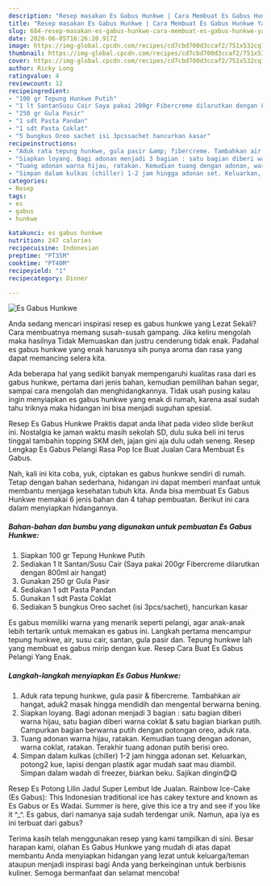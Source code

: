 ```yaml
---
description: "Resep masakan Es Gabus Hunkwe | Cara Membuat Es Gabus Hunkwe Yang Enak Dan Lezat"
title: "Resep masakan Es Gabus Hunkwe | Cara Membuat Es Gabus Hunkwe Yang Enak Dan Lezat"
slug: 684-resep-masakan-es-gabus-hunkwe-cara-membuat-es-gabus-hunkwe-yang-enak-dan-lezat
date: 2020-06-05T16:26:20.917Z
image: https://img-global.cpcdn.com/recipes/cd7cbd700d3ccaf2/751x532cq70/es-gabus-hunkwe-foto-resep-utama.jpg
thumbnail: https://img-global.cpcdn.com/recipes/cd7cbd700d3ccaf2/751x532cq70/es-gabus-hunkwe-foto-resep-utama.jpg
cover: https://img-global.cpcdn.com/recipes/cd7cbd700d3ccaf2/751x532cq70/es-gabus-hunkwe-foto-resep-utama.jpg
author: Ricky Long
ratingvalue: 4
reviewcount: 12
recipeingredient:
- "100 gr Tepung Hunkwe Putih"
- "1 lt SantanSusu Cair Saya pakai 200gr Fibercreme dilarutkan dengan 800ml air hangat"
- "250 gr Gula Pasir"
- "1 sdt Pasta Pandan"
- "1 sdt Pasta Coklat"
- "5 bungkus Oreo sachet isi 3pcssachet hancurkan kasar"
recipeinstructions:
- "Aduk rata tepung hunkwe, gula pasir &amp; fibercreme. Tambahkan air hangat, aduk2 masak hingga mendidih dan mengental berwarna bening."
- "Siapkan loyang. Bagi adonan menjadi 3 bagian : satu bagian diberi warna hijau, satu bagian diberi warna coklat &amp; satu bagian biarkan putih. Campurkan bagian berwarna putih dengan potongan oreo, aduk rata."
- "Tuang adonan warna hijau, ratakan. Kemudian tuang dengan adonan, warna coklat, ratakan. Terakhir tuang adonan putih berisi oreo."
- "Simpan dalam kulkas (chiller) 1-2 jam hingga adonan set. Keluarkan, potong2 kue, lapisi dengan plastik agar mudah saat mau diambil. Simpan dalam wadah di freezer, biarkan beku. Sajikan dingin😋😋"
categories:
- Resep
tags:
- es
- gabus
- hunkwe

katakunci: es gabus hunkwe 
nutrition: 247 calories
recipecuisine: Indonesian
preptime: "PT35M"
cooktime: "PT40M"
recipeyield: "1"
recipecategory: Dinner

---
```



![Es Gabus Hunkwe](https://img-global.cpcdn.com/recipes/cd7cbd700d3ccaf2/751x532cq70/es-gabus-hunkwe-foto-resep-utama.jpg)

Anda sedang mencari inspirasi resep es gabus hunkwe yang Lezat Sekali? Cara membuatnya memang susah-susah gampang. Jika keliru mengolah maka hasilnya Tidak Memuaskan dan justru cenderung tidak enak. Padahal es gabus hunkwe yang enak harusnya sih punya aroma dan rasa yang dapat memancing selera kita.

Ada beberapa hal yang sedikit banyak mempengaruhi kualitas rasa dari es gabus hunkwe, pertama dari jenis bahan, kemudian pemilihan bahan segar, sampai cara mengolah dan menghidangkannya. Tidak usah pusing kalau ingin menyiapkan es gabus hunkwe yang enak di rumah, karena asal sudah tahu triknya maka hidangan ini bisa menjadi suguhan spesial.

Resep Es Gabus Hunkwe Praktis dapat anda lihat pada video slide berikut ini. Nostalgia ke jaman waktu masih sekolah SD, dulu suka beli ini terus tinggal tambahin topping SKM deh, jajan gini aja dulu udah seneng. Resep Lengkap Es Gabus Pelangi Rasa Pop Ice Buat Jualan Cara Membuat Es Gabus.


Nah, kali ini kita coba, yuk, ciptakan es gabus hunkwe sendiri di rumah. Tetap dengan bahan sederhana, hidangan ini dapat memberi manfaat untuk membantu menjaga kesehatan tubuh kita. Anda bisa membuat Es Gabus Hunkwe memakai 6 jenis bahan dan 4 tahap pembuatan. Berikut ini cara dalam menyiapkan hidangannya.

<!--inarticleads1-->

##### Bahan-bahan dan bumbu yang digunakan untuk pembuatan Es Gabus Hunkwe:

1. Siapkan 100 gr Tepung Hunkwe Putih
1. Sediakan 1 lt Santan/Susu Cair (Saya pakai 200gr Fibercreme dilarutkan dengan 800ml air hangat)
1. Gunakan 250 gr Gula Pasir
1. Sediakan 1 sdt Pasta Pandan
1. Gunakan 1 sdt Pasta Coklat
1. Sediakan 5 bungkus Oreo sachet (isi 3pcs/sachet), hancurkan kasar


Es gabus memiliki warna yang menarik seperti pelangi, agar anak-anak lebih tertarik untuk memakan es gabus ini. Langkah pertama mencampur tepung hunkwe, air, susu cair, santan, gula pasir dan. Tepung hunkwe lah yang membuat es gabus mirip dengan kue. Resep Cara Buat Es Gabus Pelangi Yang Enak. 

<!--inarticleads2-->

##### Langkah-langkah menyiapkan Es Gabus Hunkwe:

1. Aduk rata tepung hunkwe, gula pasir &amp; fibercreme. Tambahkan air hangat, aduk2 masak hingga mendidih dan mengental berwarna bening.
1. Siapkan loyang. Bagi adonan menjadi 3 bagian : satu bagian diberi warna hijau, satu bagian diberi warna coklat &amp; satu bagian biarkan putih. Campurkan bagian berwarna putih dengan potongan oreo, aduk rata.
1. Tuang adonan warna hijau, ratakan. Kemudian tuang dengan adonan, warna coklat, ratakan. Terakhir tuang adonan putih berisi oreo.
1. Simpan dalam kulkas (chiller) 1-2 jam hingga adonan set. Keluarkan, potong2 kue, lapisi dengan plastik agar mudah saat mau diambil. Simpan dalam wadah di freezer, biarkan beku. Sajikan dingin😋😋


Resep Es Potong Lilin Jadul Super Lembut Ide Jualan. Rainbow Ice-Cake (Es Gabus): This Indonesian traditional ice has cakey texture and known as Es Gabus or Es Wadai. Summer is here, give this ice a try and see if you like it ^_^. Es gabus, dari namanya saja sudah terdengar unik. Namun, apa iya es ini terbuat dari gabus? 

Terima kasih telah menggunakan resep yang kami tampilkan di sini. Besar harapan kami, olahan Es Gabus Hunkwe yang mudah di atas dapat membantu Anda menyiapkan hidangan yang lezat untuk keluarga/teman ataupun menjadi inspirasi bagi Anda yang berkeinginan untuk berbisnis kuliner. Semoga bermanfaat dan selamat mencoba!
